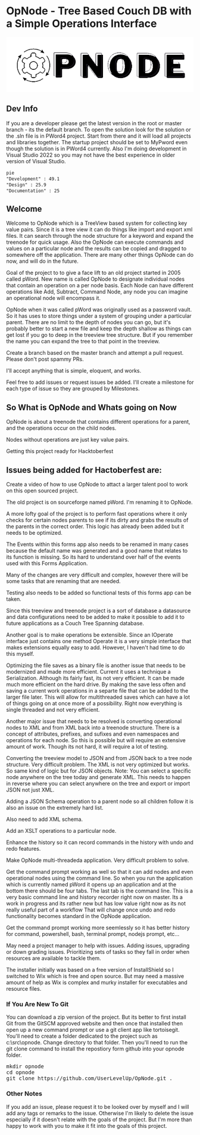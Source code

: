 # OpNode - Tree Based Couch DB with a Simple Operations Interface

<!-- <img src="https://repository-images.githubusercontent.com/274567598/c444e080-aac2-48db-9ff6-8d42abc9374c" alt="OpNode Image" /> -->

<img src="https://github.com/UserLevelUp/OpNode/blob/master/Logo%20Sugestions/OpNodeLogo.png" alt="OpNode Image" />

## Dev Info

If you are a developer please get the latest version in the root or master branch - its the default branch.  To open the solution look for the solution or the .sln file is in PWord4 project.   Start from there and it will load all projects and libraries together.  The startup project should be set to MyPword even though the solution is in PWord4 currently.   Also I'm doing development in Visual Studio 2022 so you may not have the best experience in older version of Visual Studio.  

```mermaid
pie
"Development" : 49.1
"Design" : 25.9
"Documentation" : 25
```

## Welcome

Welcome to OpNode which is a TreeView based system for collecting key value pairs.  Since it is a tree view it can do things like import and export xml files.  It can search through the node structure for a keyword and expand the treenode for quick usage.   Also the OpNode can execute commands and values on a particular node and the results can be copied and dragged to somewhere off the application.   There are many other things OpNode can do now, and will do in the future.   

Goal of the project to to give a face lift to an old project started in 2005 called pWord.  New name is called OpNode to designate individual nodes that contain an operation on a per node basis.  Each Node can have different operations like Add, Subtract, Command Node, any node you can imagine an operational node will encompass it.

OpNode when it was called pWord was originally used as a password vault. So it has uses to store things under a system of grouping under a particular parent.  There are no limit to the depth of nodes you can go, but it's probably better to start a new file and keep the depth shallow as things can get lost if you go to deep in the treeview tree structure.  But if you remember the name you can expand the tree to that point in the treeview.

Create a branch based on the master branch and attempt a pull request.   Please don't post spammy PRs.  

I'll accept anything that is simple, eloquent, and works.

Feel free to add issues or request issues be added.   I'll create a milestone for each type of issue so they are grouped by Milestones.

## So What is OpNode and Whats going on Now

OpNode is about a treenode that contains different operations for a parent, and the operations occur on the child nodes.

Nodes without operations are just key value pairs.

Getting this project ready for Hacktoberfest

## Issues being added for Hactoberfest are:

Create a video of how to use OpNode to attact a larger talent pool to work on this open sourced project.

The old project is on sourceforge named pWord.  I'm renaming it to OpNode.

A more lofty goal of the project is to perform fast operations where it only checks for certain nodes parents to see if its dirty and grabs the results of the parents in the correct order.  This logic has already been added but it needs to be optimized.

The Events within this forms app also needs to be renamed in many cases because the default name was generated and a good name that relates to its function is missing.  So its hard to understand over half of the events used with this Forms Application.

Many of the changes are very difficult and complex, however there will be some tasks that are renaming that are needed.

Testing also needs to be added so functional tests of this forms app can be taken.

Since this treeview and treenode project is a sort of database a datasource and data configurations need to be added to make it possible to add it to future applications as a Couch Tree Spanning database.

Another goal is to make operations be extensible.  Since an IOperate interface just contains one method Operate it is a very simple interface that makes extensions equally easy to add.  However, I haven't had time to do this myself.

Optimizing the file saves as a binary file is another issue that needs to be modernized and made more efficient.  Current it uses a technique a Serialization.  Although its fairly fast, its not very efficient.  It can be made much more efficient on the hard drive.  By making the save less often and saving a current work operations in a separte file that can be added to the larger file later.  This will allow for multithreaded saves which can have a lot of things going on at once more of a possibility.  Right now everything is single threaded and not very efficient.

Another major issue that needs to be resolved is converting operational nodes to XML and from XML back into a treenode structure.  There is a concept of attributes, prefixes, and sufixes and even namespaces and operations for each node.  So this is possible but will require an extensive amount of work.  Though its not hard, it will require a lot of testing.

Converting the treeview model to JSON and from JSON back to a tree node structure. Very difficult problem.  The XML is not very optimized but works.  So same kind of logic but for JSON objects.  Note: You can select a specific node anywhere on the tree today and generate XML.  This needs to happen in reverse where you can select anywhere on the tree and export or import JSON not just XML.

Adding a JSON Schema operation to a parent node so all children follow it is also an issue on the extremely hard list.

Also need to add XML schema.

Add an XSLT operations to a particular node.

Enhance the history so it can record commands in the history with undo and redo features.  

Make OpNode multi-threadeda application.  Very difficult problem to solve.

Get the command prompt working as well so that it can add nodes and even operational nodes using the command line.  So when you run the application which is currently named pWord it opens up an application and at the bottom there should be four tabs.  The last tab is the command line.  This is a very basic command line and history recorder right now on master.  Its a work in progress and its rather new but has low value right now as its not really useful part of a workflow  That will change once undo and redo functionality becomes standard in the OpNode application.

Get the command prompt working more seemlessly so it has better history for command, powershell, bash, terminal prompt, nodejs prompt, etc...

May need a project manager to help with issues.  Adding issues, upgrading or down grading issues.  Prioritizing sets of tasks so they fall in order when resources are available to tackle them.

The installer initially was based on a free version of InstallShield so I switched to Wix which is free and open source.  But may need a massive amount of help as Wix is complex and murky installer for executables and resource files.

### If You Are New To Git

You can download a zip version of the project.  But its better to first install Git from the GitSCM approved website and then once that installed then open up a new command prompt or use a git client app like tortoisegit.  You'll need to create a folder dedicated to the project such as c:\src\opnode.  Change directory to that folder.  Then you'll need to run the git clone command to install the repostiory form github into your opnode folder.

<pre>
mkdir opnode
cd opnode
git clone https://github.com/UserLevelUp/OpNode.git .
</pre>

### Other Notes

If you add an issue, please request it to be looked over by myself and I will add any tags or remarks to the issue.  Otherwise I'm likely to delete the issue especially if  it doesn't relate with the goals of the project.  But I'm more than happy to work with you to make it fit into the goals of this project.
